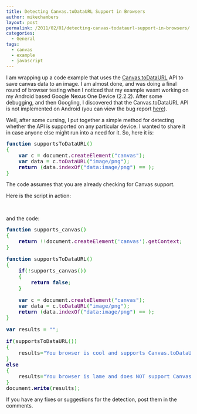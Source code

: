 ```yaml
---
title: Detecting Canvas.toDataURL Support in Browsers
author: mikechambers
layout: post
permalink: /2011/02/01/detecting-canvas-todataurl-support-in-browsers/
categories:
  - General
tags:
  - canvas
  - example
  - javascript
---
```



I am wrapping up a code example that uses the [Canvas.toDataURL][1] API to save canvas data to an image. I am almost done, and was doing a final round of browser testing when I noticed that my example wasnt working on my Android based Google Nexus One Device (2.2.2). After some debugging, and then Googling, I discovered that the Canvas.toDataURL API is not implemented on Android (you can view the bug report [here][2]).

Well, after some cursing, I put together a simple method for detecting whether the API is supported on any particular device. I wanted to share it in case anyone else might run into a need for it. So, here it is:  
<!--more-->

<div class="wp_syntax">
  <div class="code">
    <pre class="javascript" style="font-family:monospace;"><span style="color: #003366; font-weight: bold;">function</span> supportsToDataURL<span style="color: #009900;">&#40;</span><span style="color: #009900;">&#41;</span>
<span style="color: #009900;">&#123;</span>
	<span style="color: #003366; font-weight: bold;">var</span> c <span style="color: #339933;">=</span> document.<span style="color: #660066;">createElement</span><span style="color: #009900;">&#40;</span><span style="color: #3366CC;">"canvas"</span><span style="color: #009900;">&#41;</span><span style="color: #339933;">;</span>
	<span style="color: #003366; font-weight: bold;">var</span> data <span style="color: #339933;">=</span> c.<span style="color: #660066;">toDataURL</span><span style="color: #009900;">&#40;</span><span style="color: #3366CC;">"image/png"</span><span style="color: #009900;">&#41;</span><span style="color: #339933;">;</span>
	<span style="color: #000066; font-weight: bold;">return</span> <span style="color: #009900;">&#40;</span>data.<span style="color: #660066;">indexOf</span><span style="color: #009900;">&#40;</span><span style="color: #3366CC;">"data:image/png"</span><span style="color: #009900;">&#41;</span> <span style="color: #339933;">==</span> <span style="color: #CC0000;"></span><span style="color: #009900;">&#41;</span><span style="color: #339933;">;</span>
<span style="color: #009900;">&#125;</span></pre>
  </div>
</div>

The code assumes that you are already checking for Canvas support.

Here is the script in action:

<div>
  <strong></strong>
</div>

&nbsp;

and the code:

<div class="wp_syntax">
  <div class="code">
    <pre class="javascript" style="font-family:monospace;"><span style="color: #003366; font-weight: bold;">function</span> supports_canvas<span style="color: #009900;">&#40;</span><span style="color: #009900;">&#41;</span>
<span style="color: #009900;">&#123;</span>
	<span style="color: #000066; font-weight: bold;">return</span> <span style="color: #339933;">!!</span>document.<span style="color: #660066;">createElement</span><span style="color: #009900;">&#40;</span><span style="color: #3366CC;">'canvas'</span><span style="color: #009900;">&#41;</span>.<span style="color: #660066;">getContext</span><span style="color: #339933;">;</span>
<span style="color: #009900;">&#125;</span>
&nbsp;
<span style="color: #003366; font-weight: bold;">function</span> supportsToDataURL<span style="color: #009900;">&#40;</span><span style="color: #009900;">&#41;</span>
<span style="color: #009900;">&#123;</span>
	<span style="color: #000066; font-weight: bold;">if</span><span style="color: #009900;">&#40;</span><span style="color: #339933;">!</span>supports_canvas<span style="color: #009900;">&#40;</span><span style="color: #009900;">&#41;</span><span style="color: #009900;">&#41;</span>
	<span style="color: #009900;">&#123;</span>
		<span style="color: #000066; font-weight: bold;">return</span> <span style="color: #003366; font-weight: bold;">false</span><span style="color: #339933;">;</span>
	<span style="color: #009900;">&#125;</span>
&nbsp;
	<span style="color: #003366; font-weight: bold;">var</span> c <span style="color: #339933;">=</span> document.<span style="color: #660066;">createElement</span><span style="color: #009900;">&#40;</span><span style="color: #3366CC;">"canvas"</span><span style="color: #009900;">&#41;</span><span style="color: #339933;">;</span>
	<span style="color: #003366; font-weight: bold;">var</span> data <span style="color: #339933;">=</span> c.<span style="color: #660066;">toDataURL</span><span style="color: #009900;">&#40;</span><span style="color: #3366CC;">"image/png"</span><span style="color: #009900;">&#41;</span><span style="color: #339933;">;</span>
	<span style="color: #000066; font-weight: bold;">return</span> <span style="color: #009900;">&#40;</span>data.<span style="color: #660066;">indexOf</span><span style="color: #009900;">&#40;</span><span style="color: #3366CC;">"data:image/png"</span><span style="color: #009900;">&#41;</span> <span style="color: #339933;">==</span> <span style="color: #CC0000;"></span><span style="color: #009900;">&#41;</span><span style="color: #339933;">;</span>
<span style="color: #009900;">&#125;</span>
&nbsp;
<span style="color: #003366; font-weight: bold;">var</span> results <span style="color: #339933;">=</span> <span style="color: #3366CC;">""</span><span style="color: #339933;">;</span>
&nbsp;
<span style="color: #000066; font-weight: bold;">if</span><span style="color: #009900;">&#40;</span>supportsToDataURL<span style="color: #009900;">&#40;</span><span style="color: #009900;">&#41;</span><span style="color: #009900;">&#41;</span>
<span style="color: #009900;">&#123;</span>
	results<span style="color: #339933;">=</span><span style="color: #3366CC;">"You browser is cool and supports Canvas.toDataURL();"</span>
<span style="color: #009900;">&#125;</span>
<span style="color: #000066; font-weight: bold;">else</span>
<span style="color: #009900;">&#123;</span>
	results<span style="color: #339933;">=</span><span style="color: #3366CC;">"You browser is lame and does NOT support Canvas.toDataURL();"</span>
<span style="color: #009900;">&#125;</span>
document.<span style="color: #000066; font-weight: bold;">write</span><span style="color: #009900;">&#40;</span>results<span style="color: #009900;">&#41;</span><span style="color: #339933;">;</span></pre>
  </div>
</div>

If you have any fixes or suggestions for the detection, post them in the comments.

 [1]: http://www.w3.org/TR/html5/the-canvas-element.html
 [2]: http://code.google.com/p/android/issues/detail?id=7901